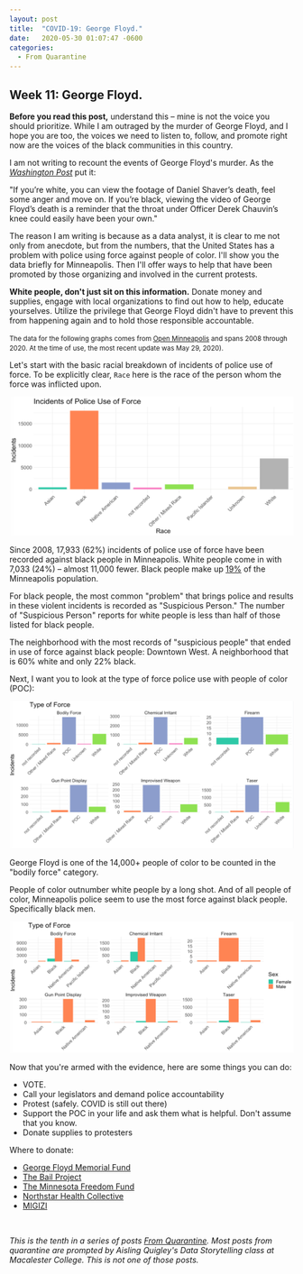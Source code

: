 ```yaml
---
layout: post
title:  "COVID-19: George Floyd."
date:   2020-05-30 01:07:47 -0600
categories: 
  - From Quarantine
---
```


## Week 11: George Floyd.

**Before you read this post,** understand this – mine is not the voice you should prioritize. While I am outraged by the murder of George Floyd, and I hope you are too, the voices we need to listen to, follow, and promote right now are the voices of the black communities in this country.

I am not writing to recount the events of George Floyd's murder.  As the [*Washington Post*](https://www.washingtonpost.com/opinions/2020/05/29/heres-why-we-dont-see-protests-when-police-unjustly-kill-white-people/) put it:

"If you’re white, you can view the footage of Daniel Shaver’s death, feel some anger and move on. If you’re black, viewing the video of George Floyd’s death is a reminder that the throat under Officer Derek Chauvin’s knee could easily have been your own."

The reason I am writing is because as a data analyst, it is clear to me not only from anecdote, but from the numbers, that the United States has a problem with police using force against people of color.  I'll show you the data briefly for Minneapolis.  Then I'll offer ways to help that have been promoted by those organizing and involved in the current protests. 

**White people, don't just sit on this information.** Donate money and supplies, engage with local organizations to find out how to help, educate yourselves.  Utilize the privilege that George Floyd didn't have to prevent this from happening again and to hold those responsible accountable.

<small> The data for the following graphs comes from [Open Minneapolis](http://opendata.minneapolismn.gov/datasets/6d8110617c4b4971a270ff0834971b89_0/data?selectedAttribute=PoliceUseOfForceID) and spans 2008 through 2020.  At the time of use, the most recent update was May 29, 2020). </small>

Let's start with the basic racial breakdown of incidents of police use of force. To be explicitly clear, `Race` here is the race of the person whom the force was inflicted upon.

<img src="/assets/images/inc_race.png" alt="use of force by race">

Since 2008, 17,933 (62%) incidents of police use of force have been recorded against black people in Minneapolis. White people come in with 7,033 (24%) – almost 11,000 fewer.  Black people make up [19%](https://www.census.gov/quickfacts/fact/table/minneapoliscityminnesota/PST045219) of the Minneapolis population.

For black people, the most common "problem" that brings police and results in these violent incidents is recorded as "Suspicious Person." The number of "Suspicious Person" reports for white people is less than half of those listed for black people. 

The neighborhood with the most records of "suspicious people" that ended in use of force against black people: Downtown West. A neighborhood that is 60% white and only 22% black.

Next, I want you to look at the type of force police use with people of color (POC):

<img src="/assets/images/type_force.png" alt="type of force">

George Floyd is one of the 14,000+ people of color to be counted in the "bodily force" category. 

People of color outnumber white people by a long shot. And of all people of color, Minneapolis police seem to use the most force against black people. Specifically black men.

<img src="/assets/images/race_type.png" alt="type of force">

Now that you're armed with the evidence, here are some things you can do:

- VOTE.
- Call your legislators and demand police accountability
- Protest (safely.  COVID is still out there)
- Support the POC in your life and ask them what is helpful.  Don't assume that you know.
- Donate supplies to protesters 

Where to donate:

- [George Floyd Memorial Fund](https://www.gofundme.com/f/georgefloyd)
- [The Bail Project](https://bailproject.org/) 
- [The Minnesota Freedom Fund](https://minnesotafreedomfund.org/bailbondfaq)
- [Northstar Health Collective](https://northstarhealth.wordpress.com/about-us/)
- [MIGIZI](https://www.migizi.org/)





<br/>

*This is the tenth in a series of posts [From Quarantine](https://julietkelson.github.io/covid/).  Most posts from quarantine are prompted by Aisling Quigley's Data Storytelling class at Macalester College.  This is not one of those posts.*

